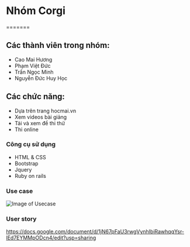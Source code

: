 
# Nhóm Corgi
=======
## Các thành viên trong nhóm:


  - Cao Mai Hương
  - Phạm Việt Đức
  - Trần Ngọc Minh
  - Nguyễn Đức Huy Học
## Các chức năng:
 - Dựa trên trang hocmai.vn  
  - Xem videos bài giảng
  - Tải và xem đề thi thử
  - Thi online


### Công cụ sử dụng
 * HTML & CSS
 * Bootstrap
 * Jquery
 * Ruby on rails

### Use case
![Image of Usecase](https://github.com/huyhoc1310/INT2208-2-2017/blob/master/Nhom-Corgi/usecase.png)
### User story
https://docs.google.com/document/d/1jN67pFaU3rwgVynhIbiRawhqqYsr-lEd7EYMMpODcn4/edit?usp=sharing


